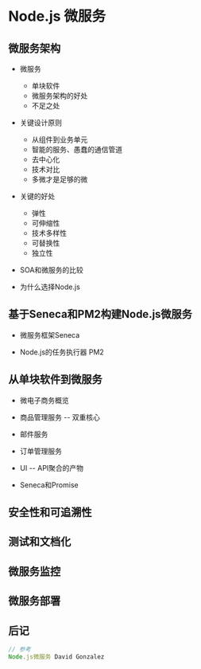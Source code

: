 # Node.js 微服务

## 微服务架构

- 微服务

  - 单块软件
  - 微服务架构的好处
  - 不足之处

- 关键设计原则

  - 从组件到业务单元
  - 智能的服务、愚蠢的通信管道
  - 去中心化
  - 技术对比
  - 多微才是足够的微

- 关键的好处

  - 弹性
  - 可伸缩性
  - 技术多样性
  - 可替换性
  - 独立性

- SOA和微服务的比较

- 为什么选择Node.js

## 基于Seneca和PM2构建Node.js微服务

- 微服务框架Seneca

- Node.js的任务执行器 PM2

## 从单块软件到微服务

- 微电子商务概览

- 商品管理服务 -- 双重核心

- 邮件服务

- 订单管理服务

- UI -- API聚合的产物

- Seneca和Promise

## 安全性和可追溯性

## 测试和文档化

## 微服务监控

## 微服务部署

## 后记

```javascript
// 参考
Node.js微服务 David Gonzalez
```
